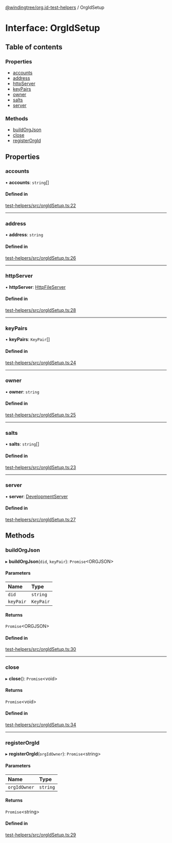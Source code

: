 [@windingtree/org.id-test-helpers](../README.md) / OrgIdSetup

# Interface: OrgIdSetup

## Table of contents

### Properties

- [accounts](orgidsetup.md#accounts)
- [address](orgidsetup.md#address)
- [httpServer](orgidsetup.md#httpserver)
- [keyPairs](orgidsetup.md#keypairs)
- [owner](orgidsetup.md#owner)
- [salts](orgidsetup.md#salts)
- [server](orgidsetup.md#server)

### Methods

- [buildOrgJson](orgidsetup.md#buildorgjson)
- [close](orgidsetup.md#close)
- [registerOrgId](orgidsetup.md#registerorgid)

## Properties

### accounts

• **accounts**: `string`[]

#### Defined in

[test-helpers/src/orgIdSetup.ts:22](https://github.com/windingtree/org.id-sdk/blob/c66281f/packages/test-helpers/src/orgIdSetup.ts#L22)

___

### address

• **address**: `string`

#### Defined in

[test-helpers/src/orgIdSetup.ts:26](https://github.com/windingtree/org.id-sdk/blob/c66281f/packages/test-helpers/src/orgIdSetup.ts#L26)

___

### httpServer

• **httpServer**: [HttpFileServer](../classes/httpfileserver.md)

#### Defined in

[test-helpers/src/orgIdSetup.ts:28](https://github.com/windingtree/org.id-sdk/blob/c66281f/packages/test-helpers/src/orgIdSetup.ts#L28)

___

### keyPairs

• **keyPairs**: `KeyPair`[]

#### Defined in

[test-helpers/src/orgIdSetup.ts:24](https://github.com/windingtree/org.id-sdk/blob/c66281f/packages/test-helpers/src/orgIdSetup.ts#L24)

___

### owner

• **owner**: `string`

#### Defined in

[test-helpers/src/orgIdSetup.ts:25](https://github.com/windingtree/org.id-sdk/blob/c66281f/packages/test-helpers/src/orgIdSetup.ts#L25)

___

### salts

• **salts**: `string`[]

#### Defined in

[test-helpers/src/orgIdSetup.ts:23](https://github.com/windingtree/org.id-sdk/blob/c66281f/packages/test-helpers/src/orgIdSetup.ts#L23)

___

### server

• **server**: [DevelopmentServer](../classes/developmentserver.md)

#### Defined in

[test-helpers/src/orgIdSetup.ts:27](https://github.com/windingtree/org.id-sdk/blob/c66281f/packages/test-helpers/src/orgIdSetup.ts#L27)

## Methods

### buildOrgJson

▸ **buildOrgJson**(`did`, `keyPair`): `Promise`<ORGJSON\>

#### Parameters

| Name | Type |
| :------ | :------ |
| `did` | `string` |
| `keyPair` | `KeyPair` |

#### Returns

`Promise`<ORGJSON\>

#### Defined in

[test-helpers/src/orgIdSetup.ts:30](https://github.com/windingtree/org.id-sdk/blob/c66281f/packages/test-helpers/src/orgIdSetup.ts#L30)

___

### close

▸ **close**(): `Promise`<void\>

#### Returns

`Promise`<void\>

#### Defined in

[test-helpers/src/orgIdSetup.ts:34](https://github.com/windingtree/org.id-sdk/blob/c66281f/packages/test-helpers/src/orgIdSetup.ts#L34)

___

### registerOrgId

▸ **registerOrgId**(`orgIdOwner`): `Promise`<string\>

#### Parameters

| Name | Type |
| :------ | :------ |
| `orgIdOwner` | `string` |

#### Returns

`Promise`<string\>

#### Defined in

[test-helpers/src/orgIdSetup.ts:29](https://github.com/windingtree/org.id-sdk/blob/c66281f/packages/test-helpers/src/orgIdSetup.ts#L29)
